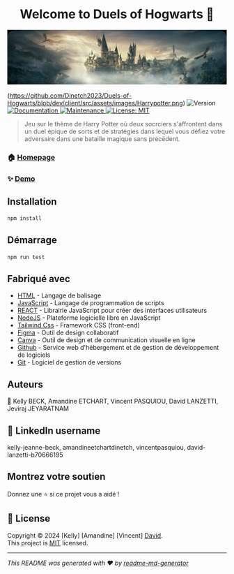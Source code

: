 <h1 align="center">Welcome to Duels of Hogwarts 👋</h1>
<picture>
 <source media="(prefers-color-scheme: dark)" srcset="https://github.com/Dinetch2023/Duels-of-Hogwarts/blob/dev/client/src/assets/images/Harrypotter.png">
 <source media="(prefers-color-scheme: light)" srcset="https://github.com/Dinetch2023/Duels-of-Hogwarts/blob/dev/client/src/assets/images/Harrypotter.png">
 <img alt="Image Poudlards" src="https://github.com/Dinetch2023/Duels-of-Hogwarts/blob/dev/client/src/assets/images/Harrypotter.png">
</picture>

(https://github.com/Dinetch2023/Duels-of-Hogwarts/blob/dev/client/src/assets/images/Harrypotter.png)
  <img alt="Version" src="https://img.shields.io/badge/version-0.0.1-blue.svg?cacheSeconds=2592000" />
  <a href="https://github.com/team2/team2#readme" target="_blank">
    <img alt="Documentation" src="https://img.shields.io/badge/documentation-yes-brightgreen.svg" />
  </a>
  <a href="https://github.com/team2/team2/graphs/commit-activity" target="_blank">
    <img alt="Maintenance" src="https://img.shields.io/badge/Maintained%3F-yes-green.svg" />
  </a>
  <a href="https://github.com/team2/team2/blob/master/LICENSE" target="_blank">
    <img alt="License: MIT" src="https://img.shields.io/github/license/team2/Duels of Hogwarts" />
  </a>
</p>

> Jeu sur le thème de Harry Potter où deux socrciers s'affrontent dans un duel épique de sorts et de stratégies dans lequel vous défiez votre adversaire dans une bataille magique sans précédent.

### 🏠 [Homepage](https://github.com/WildCodeSchool-2024-02/JS-RemoteFR-CrewDragon-P2-Team2)

### ✨ [Demo](hool-2024-02/JS-RemoteFR-CrewDragon-P2-Team2)

## Installation

```sh
npm install
```

## Démarrage

```sh
npm run test
```
## Fabriqué avec
* [HTML](https://developer.mozilla.org/fr/docs/Web/HTML) - Langage de balisage
* [JavaScript](https://developer.mozilla.org/fr/docs/Web/JavaScript) -  Langage de programmation de scripts
* [REACT](https://fr.react.dev/) - Librairie JavaScript pour créer des interfaces utilisateurs
* [NodeJS](https://nodejs.org/en) -  Plateforme logicielle libre en JavaScript
* [Tailwind Css](https://tailwindcss.com/) - Framework CSS (front-end)
* [Figma](https://www.figma.com/fr-fr/about/) - Outil de design collaboratif
* [Canva](https://www.canva.com/fr_fr/about/) - Outil de design et de communication visuelle en ligne
* [Github](https://github.com/) - Service web d'hébergement et de gestion de développement de logiciels
* [Git](https://git-scm.com/) -  Logiciel de gestion de versions


## Auteurs

👤  Kelly BECK, Amandine ETCHART, Vincent PASQUIOU, David LANZETTI, Jeviraj JEYARATNAM

## 💼  LinkedIn username 
kelly-jeanne-beck, amandineetchartdinetch, vincentpasquiou, david-lanzetti-b70666195


## Montrez votre soutien

Donnez une ⭐️ si ce projet vous a aidé !

## 📝 License

Copyright © 2024 [Kelly] [Amandine] [Vincent] [David](https://github.com/team2).<br />
This project is [MIT](https://github.com/team2/team2/blob/master/LICENSE) licensed.

***
_This README was generated with ❤️ by [readme-md-generator](https://github.com/kefranabg/readme-md-generator)_
